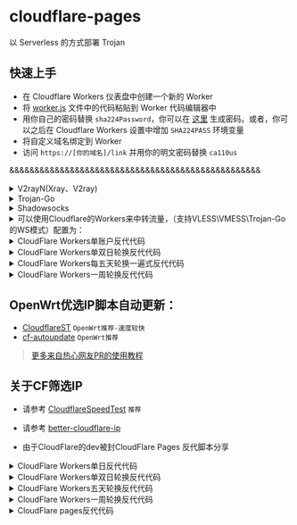 # cloudflare-pages

以 Serverless 的方式部署 Trojan

## 快速上手
- 在 Cloudflare Workers 仪表盘中创建一个新的 Worker
- 将 [worker.js](./src/worker.js) 文件中的代码粘贴到 Worker 代码编辑器中
- 用你自己的密码替换 `sha224Password`，你可以在 [这里](https://www.atatus.com/tools/sha224-to-hash) 生成密码。或者，你可以之后在 Cloudflare Workers 设置中增加 `SHA224PASS` 环境变量
- 将自定义域名绑定到 Worker
- 访问 `https://[你的域名]/link` 并用你的明文密码替换 `ca110us`



&&&&&&&&&&&&&&&&&&&&&&&&&&&&&&&&&&&&&&&&&&&&&&&&&&
<details>
<summary>V2rayN(Xray、V2ray)</summary>

```bash
* 客户端下载：https://github.com/2dust/v2rayN/releases
* 代理协议：vless 或 vmess
* 地址：xxx.herokuapp.com
* 端口：443
* 默认UUID：24b4b1e1-7a89-45f6-858c-242cf53b5bdb
* vmess额外id：0
* 加密：none
* 传输协议：ws
* 伪装类型：none
* 伪装域名：xxx.workers.dev(CF Workers反代地址)
* 路径：/24b4b1e1-7a89-45f6-858c-242cf53b5bdb-vless // 默认vless使用(/自定义UUID码-vless)，vmess使用(/自定义UUID码-vmess)
* 底层传输安全：tls
* 跳过证书验证：false
```
</details>

<details>
<summary>Trojan-Go</summary>

```bash
* 客户端下载: https://github.com/p4gefau1t/trojan-go/releases
{
    "run_type": "client",
    "local_addr": "127.0.0.1",
    "local_port": 1080,
    "remote_addr": "xxx.herokuapp.com",
    "remote_port": 443,
    "password": [
        "24b4b1e1-7a89-45f6-858c-242cf53b5bdb"
    ],
    "websocket": {
        "enabled": true,
        "path": "/24b4b1e1-7a89-45f6-858c-242cf53b5bdb-trojan",
        "host": "xxx.herokuapp.com"
    }
}
```
</details>

<details>
<summary>Shadowsocks</summary>

```bash
* 客户端下载：https://github.com/shadowsocks/shadowsocks-windows/releases/
* 服务器地址: xxx.herokuapp.com
* 端口: 443
* 密码：24b4b1e1-7a89-45f6-858c-242cf53b5bdb
* 加密：chacha20-ietf-poly1305
* 插件程序：xray-plugin_windows_amd64.exe  //需将插件https://github.com/shadowsocks/xray-plugin/releases下载解压后放至shadowsocks同目录
* 插件选项: tls;host=xxx.herokuapp.com;path=/24b4b1e1-7a89-45f6-858c-242cf53b5bdb-ss
```
</details>

<details>
<summary>可以使用Cloudflare的Workers来中转流量，（支持VLESS\VMESS\Trojan-Go的WS模式）配置为：</summary>
</details>

<details>
<summary>CloudFlare Workers单账户反代代码</summary>

```js
addEventListener(
    "fetch",event => {
        let url=new URL(event.request.url);
        url.hostname="appname.herokuapp.com";
        let request=new Request(url,event.request);
        event. respondWith(
            fetch(request)
        )
    }
)
```
</details>

<details>
<summary>CloudFlare Workers单双日轮换反代代码</summary>

```js
const SingleDay = 'app0.herokuapp.com'
const DoubleDay = 'app1.herokuapp.com'
addEventListener(
    "fetch",event => {
    
        let nd = new Date();
        if (nd.getDate()%2) {
            host = SingleDay
        } else {
            host = DoubleDay
        }
        
        let url=new URL(event.request.url);
        url.hostname=host;
        let request=new Request(url,event.request);
        event. respondWith(
            fetch(request)
        )
    }
)
```
</details>

<details>
<summary>CloudFlare Workers每五天轮换一遍式反代代码</summary>

```js
const Day0 = 'app0.herokuapp.com'
const Day1 = 'app1.herokuapp.com'
const Day2 = 'app2.herokuapp.com'
const Day3 = 'app3.herokuapp.com'
const Day4 = 'app4.herokuapp.com'
addEventListener(
    "fetch",event => {
    
        let nd = new Date();
        let day = nd.getDate() % 5;
        if (day === 0) {
            host = Day0
        } else if (day === 1) {
            host = Day1
        } else if (day === 2) {
            host = Day2
        } else if (day === 3){
            host = Day3
        } else if (day === 4){
            host = Day4
        } else {
            host = Day1
        }
        
        let url=new URL(event.request.url);
        url.hostname=host;
        let request=new Request(url,event.request);
        event. respondWith(
            fetch(request)
        )
    }
)
```
</details>

<details>
<summary>CloudFlare Workers一周轮换反代代码</summary>

```js
const Day0 = 'app0.herokuapp.com'
const Day1 = 'app1.herokuapp.com'
const Day2 = 'app2.herokuapp.com'
const Day3 = 'app3.herokuapp.com'
const Day4 = 'app4.herokuapp.com'
const Day5 = 'app5.herokuapp.com'
const Day6 = 'app6.herokuapp.com'
addEventListener(
    "fetch",event => {
    
        let nd = new Date();
        let day = nd.getDay();
        if (day === 0) {
            host = Day0
        } else if (day === 1) {
            host = Day1
        } else if (day === 2) {
            host = Day2
        } else if (day === 3){
            host = Day3
        } else if (day === 4) {
            host = Day4
        } else if (day === 5) {
            host = Day5
        } else if (day === 6) {
            host = Day6
        } else {
            host = Day1
        }
        
        let url=new URL(event.request.url);
        url.hostname=host;
        let request=new Request(url,event.request);
        event. respondWith(
            fetch(request)
        )
    }
)
```
</details>

## OpenWrt优选IP脚本自动更新：

* [CloudflareST](https://github.com/Lbingyi/CloudflareST) `OpenWrt推荐-速度较快`
* [cf-autoupdate](https://github.com/Lbingyi/cf-autoupdate) `OpenWrt推荐`

> [更多来自热心网友PR的使用教程](/tutorial)

## 关于CF筛选IP

* 请参考 [CloudflareSpeedTest](https://github.com/XIU2/CloudflareSpeedTest) `推荐`
* 请参考 [better-cloudflare-ip](https://github.com/badafans/better-cloudflare-ip)


* 由于CloudFlare的dev被封CloudFlare Pages 反代脚本分享
<details>
 
 <summary>CloudFlare Workers单日反代代码</summary>
 
 ```js
 export default {
  async fetch(request, env) {
    let url = new URL(request.url);
    if (url.pathname.startsWith('/')) {
      url.hostname = 'app0.example.com'
      let new_request = new Request(url, request);
      return fetch(new_request);
    }
    return env.ASSETS.fetch(request);
  },
};
 ```
</details>

<details>
 
<summary>CloudFlare Workers单双日轮换反代代码</summary>

```js
export default {
  async fetch(request, env) {
    const day1 = 'app0.example.com'
    const day2 = 'app1.example.com'
    let url = new URL(request.url);
    if (url.pathname.startsWith('/')) {
      let day = new Date()
      if (day.getDay() % 2) {
        url.hostname = day1
      } else {
        url.hostname = day2
      }
      let new_request = new Request(url, request);
      return fetch(new_request);
    }
    return env.ASSETS.fetch(request);
  },
};
```
</details>

<details>
<summary>CloudFlare Workers五天轮换反代代码</summary>

```js
 export default {
  async fetch(request, env) {
    const day1 = 'app0.example.com'
    const day2 = 'app1.example.com'
    const day3 = 'app2.example.com'
    const day4 = 'app3.example.com'
    const day5 = 'app4.example.com'
    let url = new URL(request.url);
    if (url.pathname.startsWith('/')) {
      let day = new Date().getDay() % 5;
      if (day === 0) {
        url.hostname = day1
      } else if (day === 1) {
        url.hostname = day2
      } else if (day === 2) {
        url.hostname = day3
      } else if (day === 3) {
        url.hostname = day4
      } else if (day === 4) {
        url.hostname = day5
      } else {
        url.hostname = day1
      }
      let new_request = new Request(url, request);
      return fetch(new_request);
    }
    return env.ASSETS.fetch(request);
  },
};
```
</details>

<details>
<summary>CloudFlare Workers一周轮换反代代码</summary>

```js
 export default {
  async fetch(request, env) {
    const day1 = 'app0.example.com'
    const day2 = 'app1.example.com'
    const day3 = 'app2.example.com'
    const day4 = 'app3.example.com'
    const day5 = 'app4.example.com'
    const day6 = 'app5.example.com'
    const day7 = 'app6.example.com'
    let url = new URL(request.url);
    if (url.pathname.startsWith('/')) {
      let day = new Date().getDay();
      if (day === 0) {
        url.hostname = day1
      } else if (day === 1) {
        url.hostname = day2
      } else if (day === 2) {
        url.hostname = day3
      } else if (day === 3) {
        url.hostname = day4
      } else if (day === 4) {
        url.hostname = day5
      } else if (day === 5) {
        url.hostname = day6
      } else if (day === 6) {
        url.hostname = day7
      } else {
        url.hostname = day1
      }
      let new_request = new Request(url, request);
      return fetch(new_request);
    }
    return env.ASSETS.fetch(request);
  },
};

```
</details>

<details>
<summary>CloudFlare pages反代代码</summary>

```js
 export default {
    async fetch(request, env) {
      let url = new URL(request.url);
      if (url.pathname.startsWith('/')) {
        // 修改下方的example.com为自己的节点ip/域名
        url.hostname="example.com";
        let new_request=new Request(url,request);
        return fetch(new_request);
      }
      return env.ASSETS.fetch(request);
    }
  };
